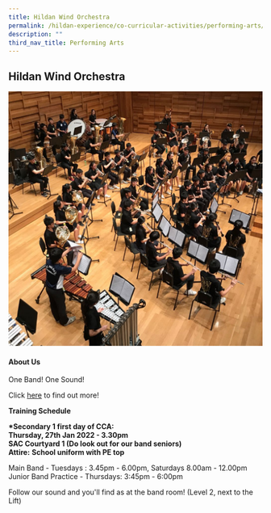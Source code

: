 ```yaml
---
title: Hildan Wind Orchestra
permalink: /hildan-experience/co-curricular-activities/performing-arts/hildan-wind-orchestra/
description: ""
third_nav_title: Performing Arts
---
```

Hildan Wind Orchestra
---------------------

![](/images/CCA/Wind%20Orchestra.jpg)


#### About Us

One Band! One Sound!

Click [here](/files/CCA/St%20Hildas%20Wind%20Orchestra%20CCA%20Info.pdf) to find out more!

**Training Schedule**  
  
**\*Secondary 1 first day of CCA:**  
**Thursday, 27th Jan 2022 - 3.30pm  
SAC Courtyard 1 (Do look out for our band seniors)**  
**Attire:** **School uniform with PE top**

Main Band - Tuesdays : 3.45pm - 6.00pm, Saturdays 8.00am - 12.00pm <br>
Junior Band Practice - Thursdays: 3:45pm - 6:00pm

Follow our sound and you'll find as at the band room! (Level 2, next to the Lift)